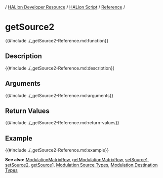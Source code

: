 / [HALion Developer Resource](../../HALion-Developer-Resource.md) / [HALion Script](./HALion-Script.md) / [Reference](./Reference.md) /

# getSource2

{{#include ./_getSource2-Reference.md:function}}

## Description

{{#include ./_getSource2-Reference.md:description}}

## Arguments

{{#include ./_getSource2-Reference.md:arguments}}

## Return Values

{{#include ./_getSource2-Reference.md:return-values}}

## Example

{{#include ./_getSource2-Reference.md:example}}

**See also:** [ModulationMatrixRow](./ModulationMatrixRow.md), [getModulationMatrixRow](./getModulationMatrixRow.md), [setSource1](./setSource1.md), [setSource2](./setSource2.md), [getSource1](./getSource1.md), [Modulation Source Types](./Modulation-Source-Types.md), [Modulation Destination Types](./Modulation-Destination-Types.md)